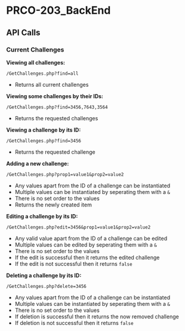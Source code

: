 # PRCO-203_BackEnd

## API Calls

### Current Challenges

**Viewing all challenges:**  
```
/GetChallenges.php?find=all
```
- Returns all current challenges

**Viewing some challenges by their IDs:**  
```
/GetChallenges.php?find=3456,7643,3564
```
- Returns the requested challenges

**Viewing a challenge by its ID:**  
```
/GetChallenges.php?find=3456
```
- Returns the requested challenge

**Adding a new challenge:**  
```
/GetChallenges.php?prop1=value1&prop2=value2
```
- Any values apart from the ID of a challenge can be instantiated 
- Multiple values can be instantiated by seperating them with a `&`
- There is no set order to the values
- Returns the newly created item

**Editing a challenge by its ID:**  
```
/GetChallenges.php?edit=3456&prop1=value1&prop2=value2
```
- Any valid value apart from the ID of a challenge can be edited
- Multiple values can be edited by seperating them with a `&`
- There is no set order to the values
- If the edit is successful then it returns the edited challenge
- If the edit is not successful then it returns `false`

**Deleting a challenge by its ID:**  
```
/GetChallenges.php?delete=3456
```
- Any values apart from the ID of a challenge can be instantiated 
- Multiple values can be instantiated by seperating them with a `&`
- There is no set order to the values
- If deletion is successful then it returns the now removed challenge
- If deletion is not successful then it returns `false`
